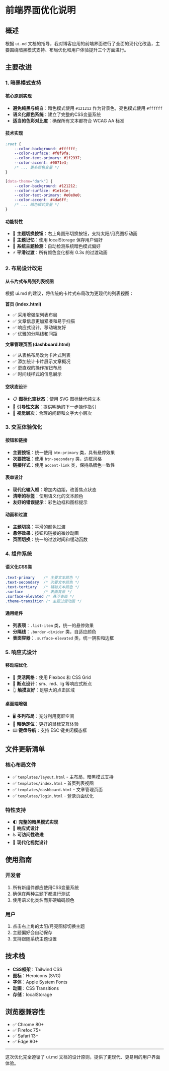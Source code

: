 # 前端界面优化说明

## 概述

根据 `ui.md` 文档的指导，我对博客应用的前端界面进行了全面的现代化改造，主要围绕暗黑模式支持、布局优化和用户体验提升三个方面进行。

## 主要改进

### 1. 暗黑模式支持

#### 核心原则实现
- **避免纯黑与纯白**：暗色模式使用 `#121212` 作为背景色，亮色模式使用 `#ffffff`
- **语义化颜色系统**：建立了完整的CSS变量系统
- **适当的色彩对比度**：确保所有文本都符合 WCAG AA 标准

#### 技术实现
```css
:root {
    --color-background: #ffffff;
    --color-surface: #f8f9fa;
    --color-text-primary: #1f2937;
    --color-accent: #0071e3;
    /* ... 更多颜色变量 */
}

[data-theme="dark"] {
    --color-background: #121212;
    --color-surface: #1e1e1e;
    --color-text-primary: #e0e0e0;
    --color-accent: #4da6ff;
    /* ... 暗色模式变量 */
}
```

#### 功能特性
- 🌙 **主题切换按钮**：右上角圆形切换按钮，支持太阳/月亮图标动画
- 💾 **主题记忆**：使用 localStorage 保存用户偏好
- 🔄 **系统主题检测**：自动检测系统暗色模式偏好
- ⚡ **平滑过渡**：所有颜色变化都有 0.3s 的过渡动画

### 2. 布局设计改进

#### 从卡片式布局到列表视图
根据 ui.md 的建议，将传统的卡片式布局改为更现代的列表视图：

**首页 (index.html)**
- ✅ 采用增强型列表布局
- ✅ 文章信息更加紧凑和易于扫描
- ✅ 响应式设计，移动端友好
- ✅ 优雅的分隔线和间距

**文章管理页面 (dashboard.html)**
- ✅ 从表格布局改为卡片式列表
- ✅ 添加统计卡片展示文章概况
- ✅ 更直观的操作按钮布局
- ✅ 时间线样式的信息展示

#### 空状态设计
- 📋 **图标化空状态**：使用 SVG 图标替代纯文本
- 🎯 **引导性文案**：提供明确的下一步操作指引
- 🎨 **视觉层次**：合理的间距和文字大小层次

### 3. 交互体验优化

#### 按钮和链接
- **主要按钮**：统一使用 `btn-primary` 类，具有悬停效果
- **次要按钮**：使用 `btn-secondary` 类，边框风格
- **链接样式**：使用 `accent-link` 类，保持品牌色一致性

#### 表单设计
- **现代化输入框**：增加内边距，改善焦点状态
- **清晰的标签**：使用语义化的文本颜色
- **友好的错误提示**：彩色边框和图标提示

#### 动画和过渡
- **主题切换**：平滑的颜色过渡
- **悬停效果**：按钮和链接的微妙动画
- **页面切换**：统一的过渡时间和缓动函数

### 4. 组件系统

#### 语义化CSS类
```css
.text-primary    /* 主要文本颜色 */
.text-secondary  /* 次要文本颜色 */
.text-tertiary   /* 辅助文本颜色 */
.surface         /* 表面背景 */
.surface-elevated /* 悬浮表面 */
.theme-transition /* 主题过渡动画 */
```

#### 通用组件
- **列表项**：`.list-item` 类，统一的悬停效果
- **分隔线**：`.border-divider` 类，自适应颜色
- **表面容器**：`.surface-elevated` 类，统一阴影和边框

### 5. 响应式设计

#### 移动端优化
- 📱 **灵活网格**：使用 Flexbox 和 CSS Grid
- 📏 **断点设计**：sm、md、lg 等响应式断点
- 👆 **触摸友好**：足够大的点击区域

#### 桌面端增强
- 🖥️ **多列布局**：充分利用宽屏空间
- 🎯 **精确定位**：更好的鼠标交互体验
- ⌨️ **键盘导航**：支持 ESC 键关闭模态框

## 文件更新清单

### 核心布局文件
- ✅ `templates/layout.html` - 主布局，暗黑模式支持
- ✅ `templates/index.html` - 首页列表视图
- ✅ `templates/dashboard.html` - 文章管理页面
- ✅ `templates/login.html` - 登录页面优化

### 特性支持
- 🌓 **完整的暗黑模式实现**
- 📱 **响应式设计**
- ♿ **可访问性改进**
- 🎨 **现代化视觉设计**

## 使用指南

### 开发者
1. 所有新组件都应使用CSS变量系统
2. 确保在两种主题下都进行测试
3. 使用语义化类名而非硬编码颜色

### 用户
1. 点击右上角的太阳/月亮图标切换主题
2. 主题偏好会自动保存
3. 支持跟随系统主题设置

## 技术栈

- **CSS框架**：Tailwind CSS
- **图标**：Heroicons (SVG)
- **字体**：Apple System Fonts
- **动画**：CSS Transitions
- **存储**：localStorage

## 浏览器兼容性

- ✅ Chrome 80+
- ✅ Firefox 75+
- ✅ Safari 13+
- ✅ Edge 80+

---

这次优化完全遵循了 ui.md 文档的设计原则，提供了更现代、更易用的用户界面体验。 